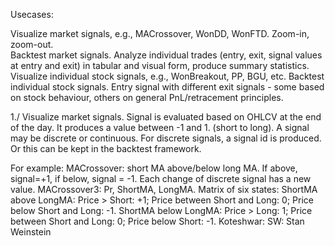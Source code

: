 Usecases: 

Visualize market signals, e.g., MACrossover, WonDD, WonFTD. Zoom-in, zoom-out.  
Backtest market signals. Analyze individual trades (entry, exit, signal values at entry and exit) in tabular and visual form, produce summary statistics. 
Visualize individual stock signals, e.g., WonBreakout, PP, BGU, etc. 
Backtest individual stock signals. Entry signal with different exit signals - some based on stock behaviour, others on general PnL/retracement principles. 


1./ Visualize market signals. 
Signal is evaluated based on OHLCV at the end of the day. It produces a value between -1 and 1. (short to long). 
A signal may be discrete or continuous. For discrete signals, a signal id is produced. Or this can be kept in the backtest framework.

For example: 
MACrossover: short MA above/below long MA. If above, signal=+1, if below, signal = -1. Each change of discrete signal has a new value. 
MACrossover3: Pr, ShortMA, LongMA. Matrix of six states: 
ShortMA above LongMA: Price > Short: +1; Price between Short and Long: 0; Price below Short and Long: -1. 
ShortMA below LongMA: Price > Long: 1; Price between Short and Long: 0; Price below Short: -1. 
Koteshwar: 
SW: Stan Weinstein